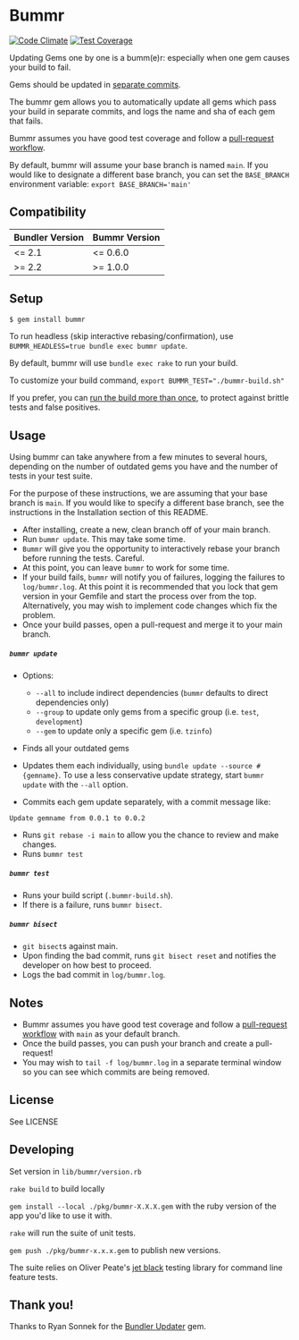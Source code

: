 # Bummr

[![Code Climate](https://codeclimate.com/github/lpender/bummr/badges/gpa.svg)](https://codeclimate.com/github/lpender/bummr)
[![Test Coverage](https://api.codeclimate.com/v1/badges/52d6651bf8cd5e729b11/test_coverage)](https://codeclimate.com/github/lpender/bummr/test_coverage)

Updating Gems one by one is a bumm(e)r: especially when one gem causes your build
to fail.

Gems should be updated in [separate commits](https://thoughtbot.com/blog/keep-your-gems-up-to-date).

The bummr gem allows you to automatically update all gems which pass your
build in separate commits, and logs the name and sha of each gem that fails.

Bummr assumes you have good test coverage and follow a [pull-request workflow].

By default, bummr will assume your base branch is named `main`. If you would
like to designate a different base branch, you can set the `BASE_BRANCH`
environment variable: `export BASE_BRANCH='main'`

## Compatibility

| Bundler Version | Bummr Version |
| --------------- | ------------- |
| <= 2.1          | <= 0.6.0      |
| >= 2.2          | >= 1.0.0      |

## Setup

```bash
$ gem install bummr
```

To run headless (skip interactive rebasing/confirmation), use
`BUMMR_HEADLESS=true bundle exec bummr update`.

By default, bummr will use `bundle exec rake` to run your build.

To customize your build command, `export BUMMR_TEST="./bummr-build.sh"`

If you prefer, you can [run the build more than once], to protect against
brittle tests and false positives.

[run the build more than once]: https://gist.github.com/lpender/f6b55e7f3649db3b6df5

## Usage

Using bummr can take anywhere from a few minutes to several hours, depending
on the number of outdated gems you have and the number of tests in your test
suite.

For the purpose of these instructions, we are assuming that your base branch is
`main`. If you would like to specify a different base branch, see the
instructions in the Installation section of this README.

- After installing, create a new, clean branch off of your main branch.
- Run `bummr update`. This may take some time.
- `Bummr` will give you the opportunity to interactively rebase your branch
  before running the tests. Careful.
- At this point, you can leave `bummr` to work for some time.
- If your build fails, `bummr` will notify you of failures, logging the failures to
  `log/bummr.log`. At this point it is recommended that you lock that gem version in
  your Gemfile and start the process over from the top. Alternatively, you may wish
  to implement code changes which fix the problem.
- Once your build passes, open a pull-request and merge it to your main branch.

##### `bummr update`

- Options:

  - `--all` to include indirect dependencies (`bummr` defaults to direct dependencies only)
  - `--group` to update only gems from a specific group (i.e. `test`, `development`)
  - `--gem` to update only a specific gem (i.e. `tzinfo`)

- Finds all your outdated gems
- Updates them each individually, using `bundle update --source #{gemname}`. To use a less
  conservative update strategy, start `bummr update` with the `--all` option.
- Commits each gem update separately, with a commit message like:

```
Update gemname from 0.0.1 to 0.0.2
```

- Runs `git rebase -i main` to allow you the chance to review and make changes.
- Runs `bummr test`

##### `bummr test`

- Runs your build script (`.bummr-build.sh`).
- If there is a failure, runs `bummr bisect`.

##### `bummr bisect`

- `git bisect`s against main.
- Upon finding the bad commit, runs `git bisect reset` and notifies the developer on
  how best to proceed.
- Logs the bad commit in `log/bummr.log`.

## Notes

- Bummr assumes you have good test coverage and follow a [pull-request workflow]
  with `main` as your default branch.
- Once the build passes, you can push your branch and create a pull-request!
- You may wish to `tail -f log/bummr.log` in a separate terminal window so you
  can see which commits are being removed.

## License

See LICENSE

## Developing

Set version in `lib/bummr/version.rb`

`rake build` to build locally

`gem install --local ./pkg/bummr-X.X.X.gem` with the ruby version of the app
you'd like to use it with.

`rake` will run the suite of unit tests.

`gem push ./pkg/bummr-x.x.x.gem` to publish new versions.

The suite relies on Oliver Peate's [jet
black](https://github.com/odlp/jet_black) testing library for command line feature
tests.

## Thank you!

Thanks to Ryan Sonnek for the [Bundler
Updater](https://github.com/wireframe/bundler-updater) gem.

[pull-request workflow]: https://help.github.com/articles/using-pull-requests
